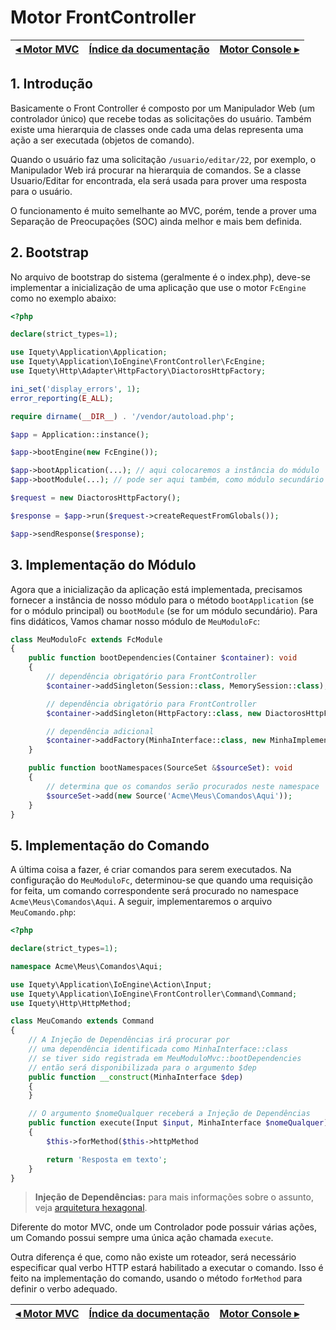 # Motor FrontController

[◂ Motor MVC](05-motor-mvc.md) | [Índice da documentação](indice.md) | [Motor Console ▸](07-motor-console.md)
-- | -- | --

## 1. Introdução

Basicamente o Front Controller é composto por um Manipulador Web (um controlador
único) que recebe todas as solicitações do usuário. Também existe uma hierarquia
de classes onde cada uma delas representa uma ação a ser executada (objetos de comando).

Quando o usuário faz uma solicitação `/usuario/editar/22`, por exemplo, o Manipulador Web
irá procurar na hierarquia de comandos. Se a classe Usuario/Editar for encontrada,
ela será usada para prover uma resposta para o usuário.

O funcionamento é muito semelhante ao MVC, porém, tende a prover uma Separação de
Preocupações (SOC) ainda melhor e mais bem definida.

## 2. Bootstrap

No arquivo de bootstrap do sistema (geralmente é o index.php), deve-se implementar
a inicialização de uma aplicação que use o motor `FcEngine` como no exemplo abaixo:

```php
<?php

declare(strict_types=1);

use Iquety\Application\Application;
use Iquety\Application\IoEngine\FrontController\FcEngine;
use Iquety\Http\Adapter\HttpFactory\DiactorosHttpFactory;

ini_set('display_errors', 1);
error_reporting(E_ALL);

require dirname(__DIR__) . '/vendor/autoload.php';

$app = Application::instance();

$app->bootEngine(new FcEngine());

$app->bootApplication(...); // aqui colocaremos a instância do módulo
$app->bootModule(...); // pode ser aqui também, como módulo secundário

$request = new DiactorosHttpFactory();

$response = $app->run($request->createRequestFromGlobals());

$app->sendResponse($response);
```

## 3. Implementação do Módulo

Agora que a inicialização da aplicação está implementada, precisamos fornecer a
instância de nosso módulo para o método `bootApplication` (se for o módulo principal)
ou `bootModule` (se for um módulo secundário). Para fins didáticos, Vamos chamar
nosso módulo de `MeuModuloFc`:

```php
class MeuModuloFc extends FcModule
{
    public function bootDependencies(Container $container): void
    {
        // dependência obrigatório para FrontController
        $container->addSingleton(Session::class, MemorySession::class);

        // dependência obrigatório para FrontController
        $container->addSingleton(HttpFactory::class, new DiactorosHttpFactory());

        // dependência adicional
        $container->addFactory(MinhaInterface::class, new MinhaImplementacao());
    }

    public function bootNamespaces(SourceSet &$sourceSet): void
    {
        // determina que os comandos serão procurados neste namespace
        $sourceSet->add(new Source('Acme\Meus\Comandos\Aqui'));
    }
}
```

## 5. Implementação do Comando

A última coisa a fazer, é criar comandos para serem executados. Na configuração
do `MeuModuloFc`, determinou-se que quando uma requisição for feita, um comando
correspondente será procurado no namespace `Acme\Meus\Comandos\Aqui`. A seguir,
implementaremos o arquivo `MeuComando.php`:

```php
<?php

declare(strict_types=1);

namespace Acme\Meus\Comandos\Aqui;

use Iquety\Application\IoEngine\Action\Input;
use Iquety\Application\IoEngine\FrontController\Command\Command;
use Iquety\Http\HttpMethod;

class MeuComando extends Command
{
    // A Injeção de Dependências irá procurar por 
    // uma dependência identificada como MinhaInterface::class
    // se tiver sido registrada em MeuModuloMvc::bootDependencies
    // então será disponibilizada para o argumento $dep
    public function __construct(MinhaInterface $dep)
    {
    }

    // O argumento $nomeQualquer receberá a Injeção de Dependências
    public function execute(Input $input, MinhaInterface $nomeQualquer): string
    {
        $this->forMethod($this->httpMethod

        return 'Resposta em texto';
    }
}
```

> **Injeção de Dependências:** para mais informações sobre o assunto, veja [arquitetura hexagonal](08-arquitetura-hexagonal.md).

Diferente do motor MVC, onde um Controlador pode possuir várias ações, um Comando
possui sempre uma única ação chamada `execute`.

Outra diferença é que, como não existe um roteador, será necessário especificar
qual verbo HTTP estará habilitado a executar o comando. Isso é feito na implementação
do comando, usando o método `forMethod` para definir o verbo adequado.

[◂ Motor MVC](05-motor-mvc.md) | [Índice da documentação](indice.md) | [Motor Console ▸](07-motor-console.md)
-- | -- | --
